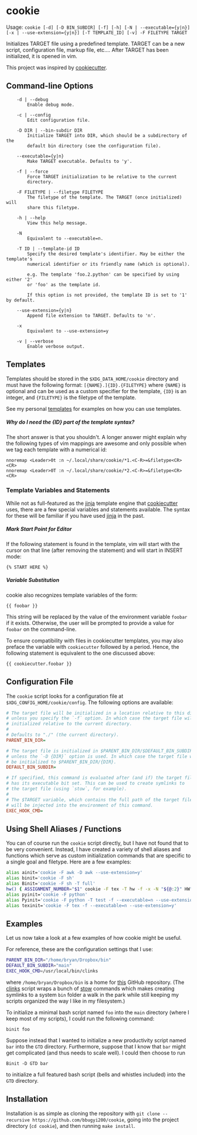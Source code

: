 # cookie

Usage: `cookie [-d] [-D BIN_SUBDIR] [-f] [-h] [-N | --executable={y|n}] [-x | --use-extension={y|n}] [-T TEMPLATE_ID] [-v] -F FILETYPE TARGET`

Initializes TARGET file using a predefined template. TARGET can be a new script,
configuration file, markup file, etc.... After TARGET has been initialized, it
is opened in vim.

This project was inspired by [cookiecutter].

## Command-line Options
```
    -d | --debug
        Enable debug mode.

    -c | --config
        Edit configuration file.

    -D DIR | --bin-subdir DIR
        Initialize TARGET into DIR, which should be a subdirectory of the
        default bin directory (see the configuration file).

    --executable={y|n}
        Make TARGET executable. Defaults to 'y'.

    -f | --force
        Force TARGET initialization to be relative to the current
        directory.

    -F FILETYPE | --filetype FILETYPE
        The filetype of the template. The TARGET (once initialized) will
        share this filetype.

    -h | --help
        View this help message.

    -N
        Equivalent to --executable=n.

    -T ID | --template-id ID
        Specify the desired template's identifier. May be either the template's
        numerical identifier or its friendly name (which is optional).

        e.g. The template 'foo.2.python' can be specified by using either '2'
        or 'foo' as the template id.

        If this option is not provided, the template ID is set to '1' by default.

    --use-extension={y|n}
        Append file extension to TARGET. Defaults to 'n'.

    -x
        Equivalent to --use-extension=y

    -v | --verbose
        Enable verbose output.
```

## Templates

Templates should be stored in the `$XDG_DATA_HOME/cookie` directory and must have
the following format: `[{NAME}.]{ID}.{FILETYPE}` where `{NAME}` is optional and
can be used as a custom specifier for the template, `{ID}` is an integer, and `{FILETYPE}` is the filetype of the template.

See my personal [templates] for examples on how you can use templates.

##### Why do I need the {ID} part of the template syntax?
The short answer is that you shouldn't. A longer answer might explain why the following types of vim mappings are awesome and only possible when we tag each template with a numerical id:
``` vim
nnoremap <Leader>0t :n ~/.local/share/cookie/*1.<C-R>=&filetype<CR><CR>
nnoremap <Leader>0T :n ~/.local/share/cookie/*2.<C-R>=&filetype<CR><CR>
```

### Template Variables and Statements
While not as full-featured as the [jinja] template engine that [cookiecutter] uses, there are a few special variables and statements available. The syntax for these will be familiar if you have used [jinja] in the past.

##### Mark Start Point for Editor
If the following statement is found in the template, vim will start with the cursor
on that line (after removing the statement) and will start in INSERT mode:
```
{% START HERE %}
```

##### Variable Substitution
cookie also recognizes template variables of the form:
```
{{ foobar }}
```
This string will be replaced by the value of the environment variable `foobar` if it exists. Otherwise, the user will be prompted to provide a value for `foobar` on the command-line.

To ensure compatibility with files in cookiecutter templates, you may also preface the variable with `cookiecutter` followed by a period. Hence, the following statement is equivalent to the one discussed above:
``` 
{{ cookiecutter.foobar }}
```


## Configuration File

The `cookie` script looks for a configuration file at `$XDG_CONFIG_HOME/cookie/config`. The following options are available:

``` ini
# The target file will be initialized in a location relative to this directory
# unless you specify the `-f` option. In which case the target file will be
# initialized relative to the current directory.
#
# Defaults to "./" (the current directory).
PARENT_BIN_DIR=

# The target file is initialized in $PARENT_BIN_DIR/$DEFAULT_BIN_SUBDIR
# unless the `-D {DIR}` option is used. In which case the target file will
# be initialized to $PARENT_BIN_DIR/{DIR}.
DEFAULT_BIN_SUBDIR=

# If specified, this command is evaluated after (and if) the target file
# has its executable bit set. This can be used to create symlinks to
# the target file (using `stow`, for example).
#
# The $TARGET variable, which contains the full path of the target file,
# will be injected into the environment of this command.
EXEC_HOOK_CMD=
```

## Using Shell Aliases / Functions

You can of course run the `cookie` script directly, but I have not found that to
be very convenient. Instead, I have created a variety of shell aliases and
functions which serve as custom initialization commands that are specific to a
single goal and filetype. Here are a few examples:

``` bash
alias ainit='cookie -F awk -D awk --use-extension=y'
alias binit='cookie -F sh'
alias Binit='cookie -F sh -T full'
hw() { ASSIGNMENT_NUMBER="$1" cookie -F tex -T hw -f -x -N "${@:2}" HW"$1"/hw"$1"; }
alias pyinit='cookie -F python'
alias Pyinit='cookie -F python -T test -f --executable=n --use-extension=y'
alias texinit='cookie -F tex -f --executable=n --use-extension=y'
```

## Examples

Let us now take a look at a few examples of how cookie might be useful. 

For reference, these are the configuration settings that I use:
``` bash
PARENT_BIN_DIR="/home/bryan/Dropbox/bin"
DEFAULT_BIN_SUBDIR="main"
EXEC_HOOK_CMD=/usr/local/bin/clinks
```
where `/home/bryan/Dropbox/bin` is a home for [this][scripts] GitHub repository. (The [clinks] script wraps a bunch of [stow] commands which makes creating symlinks to a system `bin` folder a walk in the park while still keeping my scripts organized the way I like in my filesystem.)

To initialize a minimal bash script named `foo` into the `main` directory (where I keep most of my scripts), I could run the following command:
```
binit foo
```
Suppose instead that I wanted to initialize a new productivity script named `bar` into the `GTD` directory. Furthermore, suppose that I know that `bar` might get complicated (and thus needs to scale well). I could then choose to run
```
Binit -D GTD bar
```
to initialize a full featured bash script (bells and whistles included) into the `GTD` directory.

## Installation

Installation is as simple as cloning the repository with `git clone --recursive https://github.com/bbugyi200/cookie`, going into the project directory (`cd cookie`), and then running `make install`.

[jinja]: https://github.com/pallets/jinja
[cookiecutter]: https://github.com/audreyr/cookiecutter
[scripts]: https://github.com/bbugyi200/scripts
[clinks]: https://github.com/bbugyi200/scripts/blob/master/main/clinks
[templates]: https://github.com/bbugyi200/dotfiles/tree/master/.local/share/cookie
[stow]: https://www.gnu.org/software/stow/manual/stow.html
